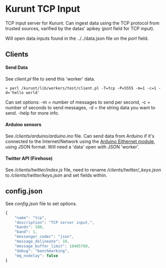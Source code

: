 # Kurunt TCP Input

TCP input server for Kurunt. Can ingest data using the TCP protocol from trusted sources, varified by the datas' apikey (_port_ field for TCP input).

Will open data inputs found in the ../../data.json file on the _port_ field.

## Clients

#### Send Data

See _client.pl_ file to send this 'worker' data.

```
> perl /kurunt/lib/workers/test/client.pl -T=tcp -P=5555 -m=1 -c=1 -d='hello world'
```
Can set options: -m = number of messages to send per second, -c = number of seconds to send messages, -d = the string data you want to send. -help for more info.

#### Arduino sensors

See _/clients/arduino/arduino.ino_ file. Can send data from Arduino if it's connected to the Internet/Network using the [Arduino Eithernet module](http://arduino.cc/en/reference/ethernet), using JSON format. Will need a 'data' open with JSON 'worker'.

#### Twitter API (Firehose)

See _/clients/twitter/index.js_ file, need to rename _/clients/twitter/\_keys.json_ to _/clients/twitter/keys.json_ and set fields within.

## config.json

See _config.json_ file to set options.

```js
{
	"name": "tcp",
	"description": "TCP server input.",
	"bands": 100,
	"band": 1,
	"messenger_codec": "json",
	"message_delineate": 10,
	"message_buffer_limit": 10485760,
	"debug": "benchmarking",
	"mq_nodelay": false
}

```

